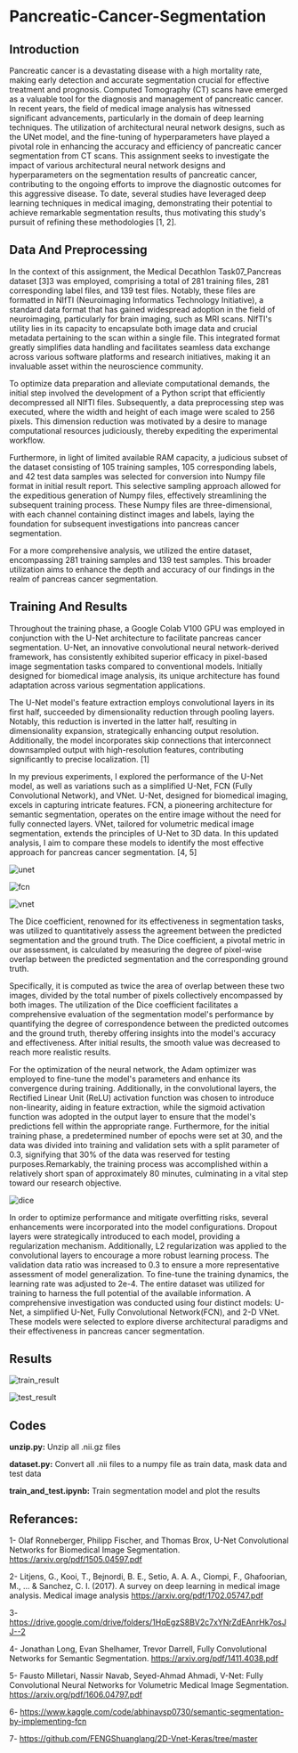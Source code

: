# Pancreatic-Cancer-Segmentation

## Introduction

Pancreatic cancer is a devastating disease with a high mortality rate, making early detection and
accurate segmentation crucial for effective treatment and prognosis. Computed Tomography (CT)
scans have emerged as a valuable tool for the diagnosis and management of pancreatic cancer. In
recent years, the field of medical image analysis has witnessed significant advancements,
particularly in the domain of deep learning techniques. The utilization of architectural neural
network designs, such as the UNet model, and the fine-tuning of hyperparameters have played a
pivotal role in enhancing the accuracy and efficiency of pancreatic cancer segmentation from CT
scans. This assignment seeks to investigate the impact of various architectural neural network
designs and hyperparameters on the segmentation results of pancreatic cancer, contributing to the
ongoing efforts to improve the diagnostic outcomes for this aggressive disease. To date, several
studies have leveraged deep learning techniques in medical imaging, demonstrating their potential
to achieve remarkable segmentation results, thus motivating this study's pursuit of refining these
methodologies [1, 2].

## Data And Preprocessing

In the context of this assignment, the Medical Decathlon Task07_Pancreas dataset [3]3 was
employed, comprising a total of 281 training files, 281 corresponding label files, and 139 test files.
Notably, these files are formatted in NIfTI (Neuroimaging Informatics Technology Initiative), a
standard data format that has gained widespread adoption in the field of neuroimaging, particularly
for brain imaging, such as MRI scans. NIfTI's utility lies in its capacity to encapsulate both image
data and crucial metadata pertaining to the scan within a single file. This integrated format greatly
simplifies data handling and facilitates seamless data exchange across various software platforms
and research initiatives, making it an invaluable asset within the neuroscience community.

To optimize data preparation and alleviate computational demands, the initial step involved the
development of a Python script that efficiently decompressed all NIfTI files. Subsequently, a data
preprocessing step was executed, where the width and height of each image were scaled to 256
pixels. This dimension reduction was motivated by a desire to manage computational resources
judiciously, thereby expediting the experimental workflow.

Furthermore, in light of limited available RAM capacity, a judicious subset of the dataset consisting
of 105 training samples, 105 corresponding labels, and 42 test data samples was selected for
conversion into Numpy file format in initial result report. This selective sampling approach allowed
for the expeditious generation of Numpy files, effectively streamlining the subsequent training
process. These Numpy files are three-dimensional, with each channel containing distinct images
and labels, laying the foundation for subsequent investigations into pancreas cancer segmentation. 

For a more comprehensive analysis, we utilized the entire dataset, encompassing 281 training
samples and 139 test samples. This broader utilization aims to enhance the depth and accuracy of
our findings in the realm of pancreas cancer segmentation.

## Training And Results

Throughout the training phase, a Google Colab V100 GPU was employed in conjunction with the
U-Net architecture to facilitate pancreas cancer segmentation. U-Net, an innovative convolutional
neural network-derived framework, has consistently exhibited superior efficacy in pixel-based
image segmentation tasks compared to conventional models. Initially designed for biomedical
image analysis, its unique architecture has found adaptation across various segmentation
applications.

The U-Net model's feature extraction employs convolutional layers in its first half, succeeded by
dimensionality reduction through pooling layers. Notably, this reduction is inverted in the latter
half, resulting in dimensionality expansion, strategically enhancing output resolution. Additionally,
the model incorporates skip connections that interconnect downsampled output with high-resolution
features, contributing significantly to precise localization. [1]

In my previous experiments, I explored the performance of the U-Net model, as well as variations
such as a simplified U-Net, FCN (Fully Convolutional Network), and VNet. U-Net, designed for
biomedical imaging, excels in capturing intricate features. FCN, a pioneering architecture for
semantic segmentation, operates on the entire image without the need for fully connected layers.
VNet, tailored for volumetric medical image segmentation, extends the principles of U-Net to 3D
data. In this updated analysis, I aim to compare these models to identify the most effective approach
for pancreas cancer segmentation. [4, 5]

![unet](https://github.com/kursatkomurcu/Pancreatic-Cancer-Segmentation/blob/main/unet.png)

![fcn](https://github.com/kursatkomurcu/Pancreatic-Cancer-Segmentation/blob/main/fcn.png)

![vnet](https://github.com/kursatkomurcu/Pancreatic-Cancer-Segmentation/blob/main/vnet.png)


The Dice coefficient, renowned for its effectiveness in segmentation tasks, was utilized
to quantitatively assess the agreement between the predicted segmentation and the ground truth.
The Dice coefficient, a pivotal metric in our assessment, is calculated by measuring the degree of
pixel-wise overlap between the predicted segmentation and the corresponding ground truth.

Specifically, it is computed as twice the area of overlap between these two images, divided by the
total number of pixels collectively encompassed by both images. The utilization of the Dice
coefficient facilitates a comprehensive evaluation of the segmentation model's performance by
quantifying the degree of correspondence between the predicted outcomes and the ground truth,
thereby offering insights into the model's accuracy and effectiveness. After initial results, the
smooth value was decreased to reach more realistic results.

For the optimization of the neural network, the Adam optimizer was employed to fine-tune the
model's parameters and enhance its convergence during training. Additionally, in the convolutional
layers, the Rectified Linear Unit (ReLU) activation function was chosen to introduce non-linearity,
aiding in feature extraction, while the sigmoid activation function was adopted in the output layer to
ensure that the model's predictions fell within the appropriate range. Furthermore, for the initial
training phase, a predetermined number of epochs were set at 30, and the data was divided into
training and validation sets with a split parameter of 0.3, signifying that 30% of the data was
reserved for testing purposes.Remarkably, the training process was accomplished within a relatively
short span of approximately 80 minutes, culminating in a vital step toward our research objective.

![dice](https://github.com/kursatkomurcu/Pancreatic-Cancer-Segmentation/blob/main/dice.png)

In order to optimize performance and mitigate overfitting risks, several enhancements were
incorporated into the model configurations. Dropout layers were strategically introduced to each
model, providing a regularization mechanism. Additionally, L2 regularization was applied to the
convolutional layers to encourage a more robust learning process. The validation data ratio was
increased to 0.3 to ensure a more representative assessment of model generalization. To fine-tune
the training dynamics, the learning rate was adjusted to 2e-4. The entire dataset was utilized for
training to harness the full potential of the available information. A comprehensive investigation
was conducted using four distinct models: U-Net, a simplified U-Net, Fully Convolutional Network(FCN), and 2-D VNet. These models were selected to explore diverse architectural paradigms and
their effectiveness in pancreas cancer segmentation.

## Results

![train_result](https://github.com/kursatkomurcu/Pancreatic-Cancer-Segmentation/blob/main/train_result.png)

![test_result](https://github.com/kursatkomurcu/Pancreatic-Cancer-Segmentation/blob/main/test_result.png)

## Codes

**unzip.py:** Unzip all .nii.gz files

**dataset.py:** Convert all .nii files to a numpy file as train data, mask data and test data

**train_and_test.ipynb:** Train segmentation model and plot the results

## Referances:

1- Olaf Ronneberger, Philipp Fischer, and Thomas Brox, U-Net Convolutional Networks for
Biomedical Image Segmentation. https://arxiv.org/pdf/1505.04597.pdf

2- Litjens, G., Kooi, T., Bejnordi, B. E., Setio, A. A. A., Ciompi, F., Ghafoorian, M., ... & Sanchez,
C. I. (2017). A survey on deep learning in medical image analysis. Medical image analysis
https://arxiv.org/pdf/1702.05747.pdf

3- https://drive.google.com/drive/folders/1HqEgzS8BV2c7xYNrZdEAnrHk7osJJ--2

4- Jonathan Long, Evan Shelhamer, Trevor Darrell, Fully Convolutional Networks for Semantic
Segmentation. https://arxiv.org/pdf/1411.4038.pdf

5- Fausto Milletari, Nassir Navab, Seyed-Ahmad Ahmadi, V-Net: Fully Convolutional Neural Networks for
Volumetric Medical Image Segmentation. https://arxiv.org/pdf/1606.04797.pdf

6- https://www.kaggle.com/code/abhinavsp0730/semantic-segmentation-by-implementing-fcn

7- https://github.com/FENGShuanglang/2D-Vnet-Keras/tree/master
